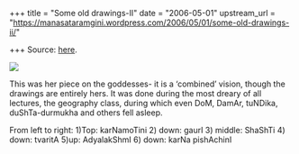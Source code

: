 +++
title = "Some old drawings-II"
date = "2006-05-01"
upstream_url = "https://manasataramgini.wordpress.com/2006/05/01/some-old-drawings-ii/"

+++
Source: [here](https://manasataramgini.wordpress.com/2006/05/01/some-old-drawings-ii/).



[![](https://i0.wp.com/photos1.blogger.com/blogger/2010/410/320/devi_small.jpg)](http://photos1.blogger.com/blogger/2010/410/1600/devi_small.jpg)

This was her piece on the goddesses- it is a ‘combined’ vision, though
the drawings are entirely hers. It was done during the most dreary of
all lectures, the geography class, during which even DoM, DamAr,
tuNDika, duShTa-durmukha and others fell asleep.

From left to right: 1)Top: karNamoTini 2) down: gaurI 3) middle: ShaShTi
4) down: tvaritA 5)up: AdyalakShmI 6) down: karNa pishAchinI

